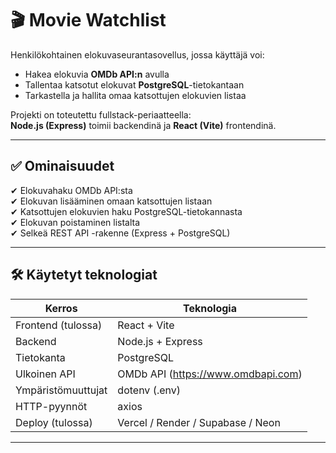 # 🎬 Movie Watchlist

Henkilökohtainen elokuvaseurantasovellus, jossa käyttäjä voi:

- Hakea elokuvia **OMDb API:n** avulla
- Tallentaa katsotut elokuvat **PostgreSQL**-tietokantaan
- Tarkastella ja hallita omaa katsottujen elokuvien listaa

Projekti on toteutettu fullstack-periaatteella:  
**Node.js (Express)** toimii backendinä ja **React (Vite)** frontendinä.

---

## ✅ Ominaisuudet

✔ Elokuvahaku OMDb API:sta  
✔ Elokuvan lisääminen omaan katsottujen listaan  
✔ Katsottujen elokuvien haku PostgreSQL-tietokannasta  
✔ Elokuvan poistaminen listalta  
✔ Selkeä REST API -rakenne (Express + PostgreSQL)

---

## 🛠️ Käytetyt teknologiat

| Kerros             | Teknologia                         |
| ------------------ | ---------------------------------- |
| Frontend (tulossa) | React + Vite                       |
| Backend            | Node.js + Express                  |
| Tietokanta         | PostgreSQL                         |
| Ulkoinen API       | OMDb API (https://www.omdbapi.com) |
| Ympäristömuuttujat | dotenv (.env)                      |
| HTTP-pyynnöt       | axios                              |
| Deploy (tulossa)   | Vercel / Render / Supabase / Neon  |

---
